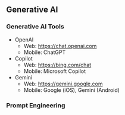## Generative AI

### Generative AI Tools
- OpenAI
    - Web: https://chat.openai.com
    - Mobile: ChatGPT
- Copilot
    - Web: https://bing.com/chat
    - Mobile: Microsoft Copilot
- Gemini
    - Web: https://gemini.google.com
    - Mobile: Google (iOS), Gemini (Android)


### Prompt Engineering

